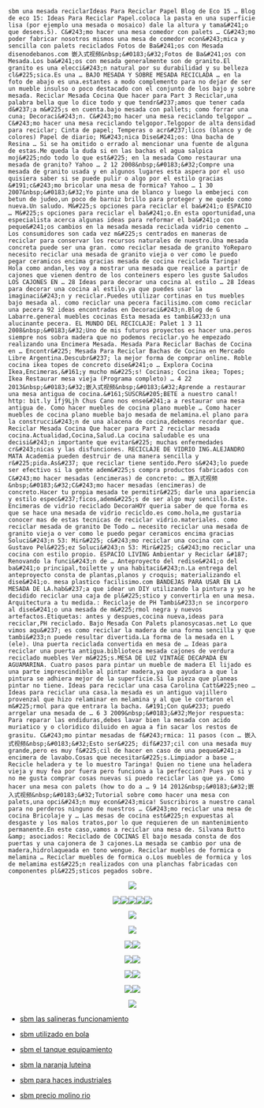 
```
sbm una mesada reciclarIdeas Para Reciclar Papel Blog de Eco 15 … Blog de eco 15: Ideas Para Reciclar Papel.coloca la pasta en una superficie lisa (por ejemplo una mesada o mosaico) dale la altura y tama&#241;o que desees.5). C&#243;mo hacer una mesa comedor con palets … C&#243;mo poder fabricar nosotros mismos una mesa de comedor econ&#243;mica y sencilla con palets reciclados Fotos de Ba&#241;os con Mesada disenodebanos.com 嵌入式视频&nbsp;&#0183;&#32;Fotos de Ba&#241;os con Mesada.Los ba&#241;os con mesada generalmente son de granito.El granito es una elecci&#243;n natural por su durabilidad y su belleza cl&#225;sica.Es una … BAJO MESADA Y SOBRE MESADA RECICLADA … en la foto de abajo es una.estantes a modo complemento para no dejar de ser un mueble insulso o poco destacado con el conjunto de los bajo y sobre mesada. Reciclar Mesada Cocina Que hacer para Part 3 Reciclar,una palabra bella que lo dice todo y que tendr&#237;amos que tener cada d&#237;a m&#225;s en cuenta.bajo mesada con pallets; como forrar una cuna; Decoraci&#243;n. C&#243;mo hacer una mesa reciclando telgopor … C&#243;mo hacer una mesa reciclando telgopor.Telgopor de alta densidad para reciclar; Cinta de papel; Temperas o acr&#237;licos (blanco y de colores) Papel de diario; M&#243;nica Dise&#241;os: Una bacha de Resina … Si se ha omitido o errado al mencionar una fuente de alguna de estas.Me queda la duda si en las bachas el agua salpica moj&#225;ndo todo lo que est&#225; en la mesada Como restaurar una mesada de granito? Yahoo … 2 12 2008&nbsp;&#0183;&#32;Compre una mesada de granito usada y en algunos lugares esta aspera por el uso quisiera saber si se puede pulir o algo por el estilo gracias &#191;c&#243;mo bricolar una mesa de formica? Yahoo … 1 30 2007&nbsp;&#0183;&#32;Yo pinte una de blanco y luego la embejeci con betun de judeo,un poco de barniz brillo para proteger y me quedo como nueva.Un saludo. M&#225;s opciones para reciclar el ba&#241;o ESPACIO … M&#225;s opciones para reciclar el ba&#241;o.En esta oportunidad,una especialista acerca algunas ideas para reformar el ba&#241;o con peque&#241;os cambios en la mesada mesada reciclada vidrio cemento … Los consumidores son cada vez m&#225;s centrados en maneras de reciclar para conservar los recursos naturales de nuestro.Una mesada concreta puede ser una gran. como reciclar mesada de granito YoReparo necesito reciclar una mesada de granito vieja o ver como le puedo pegar ceramicos encima gracias mesada de cocina reciclada Taringa! Hola como andan,les voy a mostrar una mesada que realice a partir de cajones que vienen dentro de los conteiners espero les guste Saludos LOS CAJONES EN … 28 Ideas para decorar una cocina al estilo … 28 Ideas para decorar una cocina al estilo.ya que puedes usar la imaginaci&#243;n y reciclar.Puedes utilizar cortinas en tus muebles bajo mesada al. como reciclar una pecera facilisimo.com como reciclar una pecera 92 ideas encontradas en Decoraci&#243;n.Blog de G Labarre.general muebles cocinas Esta mesada es tambi&#233;n una alucinante pecera. EL MUNDO DEL RECICLAJE: Palet 1 3 11 2008&nbsp;&#0183;&#32;Uno de mis futuros proyectos es hacer una.peros siempre nos sobra madera que no podemos reciclar.yo he empezado realizando una Encimera Mesada. Mesada Para Reciclar Bachas de Cocina en … Encontr&#225; Mesada Para Reciclar Bachas de Cocina en Mercado Libre Argentina.Descubr&#237; la mejor forma de comprar online. Roble cocina ikea topes de concreto dise&#241;o … Explora Cocina Ikea,Encimeras,&#161;y mucho m&#225;s! Cocinas; Cocina ikea; Topes; Ikea Restaurar mesa vieja (Programa completo) … 4 22 2013&nbsp;&#0183;&#32;嵌入式视频&nbsp;&#0183;&#32;Aprende a restaurar una mesa antigua de cocina.&#161;SUSCR&#205;BETE a nuestro canal! http: bit.ly 1fj9Ljh Chus Cano nos ense&#241;a a restaurar una mesa antigua de. Como hacer muebles de cocina plano mueble … Como hacer muebles de cocina plano mueble bajo mesada de melamina.el plano para la construcci&#243;n de una alacena de cocina,debemos recordar que. Reciclar Mesada Cocina Que hacer para Part 2 reciclar mesada cocina.Actualidad,Cocina,Salud.La cocina saludable es una decisi&#243;n importante que evitar&#225; muchas enfermedades cr&#243;nicas y las disfunciones. RECICLAJE DE VIDRIO ING.ALEJANDRO MATA Academia pueden destruir de una manera sencilla y r&#225;pida.As&#237; que reciclar tiene sentido.Pero s&#243;lo puede ser efectivo si la gente adem&#225;s compra productos fabricados con C&#243;mo hacer mesadas (encimeras) de concreto: … 嵌入式视频&nbsp;&#0183;&#32;C&#243;mo hacer mesadas (encimeras) de concreto.Hacer tu propia mesada te permitir&#225; darle una apariencia y estilo espec&#237;ficos,adem&#225;s de ser algo muy sencillo.Este. Encimeras de vidrio reciclado DecoraHOY queria saber de que forma es que se hace una mesada de vidrio recicldo.es como.hola,me gustaria conocer mas de estas tecnicas de reciclar vidrio.materiales. como reciclar mesada de granito De Todo … necesito reciclar una mesada de granito vieja o ver como le puedo pegar ceramicos encima gracias Soluci&#243;n 53: Mir&#225; c&#243;mo reciclar una cocina con … Gustavo Pel&#225;ez Soluci&#243;n 53: Mir&#225; c&#243;mo reciclar una cocina con estilo propio. ESPACIO LIVING Ambientar y Reciclar &#187; Renovando la funci&#243;n de … Anteproyecto del redise&#241;o del ba&#241;o principal,toilette y una habitaci&#243;n.La entrega del anteproyecto consta de plantas,planos y croquis; materializando el dise&#241;o. mesa plastico facilisimo.com BANDEJAS PARA USAR EN LA MESADA DE LA.hab&#237;a que idear un DIY utilizando la pintura y yo he decidido reciclar una caja de pl&#225;stico y convertirla en una mesa. Arquitectura a tu medida.: Reciclaje de PH Tambi&#233;n se incorporo al dise&#241;o una mesada de m&#225;rmol negra y nuevos artefactos.Etiquetas: antes y despues,cocina nueva,ideas para reciclar,PH reciclado. Bajo Mesada Con Palets planosycasas.net Lo que vimos aqu&#237; es como reciclar la madera de una forma sencilla y que tambi&#233;n puede resultar divertida.La forma de la mesada en L (ele). Una puerta reciclada convertida en mesa de … Ideas para reciclar una puerta antigua.biblioteca mesada cajones de verdura reciclado muebles Ver m&#225;s.MESA DE LUZ VINTAGE DECAPADA EN AGUAMARINA. Cuatro pasos para pintar un mueble de madera El lijado es una parte imprescindible al pintar madera,ya que ayudara a que la pintura se adhiera mejor de la superficie.Si la pieza que planeas pintar no tiene. Ideas para reciclar una casa Carolina Catt&#225;neo … Ideas para reciclar una casa.la mesada es un antiguo vajillero provenzal que hizo relaminar en melamina y al que le cortaron el m&#225;rmol para que entrara la bacha. &#191;Con qu&#233; puedo arrgelar una mesada de … 6 3 2009&nbsp;&#0183;&#32;Mejor respuesta: Para reparar las endiduras,debes lavar bien la mesada con acido muriatico y o cloridico diluido en agua a fin sacar los restos de grasitu. C&#243;mo pintar mesadas de f&#243;rmica: 11 pasos (con … 嵌入式视频&nbsp;&#0183;&#32;Esto ser&#225; dif&#237;cil con una mesada muy grande,pero es muy f&#225;cil de hacer en caso de una peque&#241;a encimera de lavabo.Cosas que necesitar&#225;s.Limpiador a base … Recicle heladera y te lo muestro Taringa! Quien no tiene una heladera vieja y muy fea por fuera pero funciona a la perfeccion? Pues yo si y no me gusta comprar cosas nuevas si puedo reciclar las que ya. Como hacer una mesa con palets (how to do a … 9 14 2012&nbsp;&#0183;&#32;嵌入式视频&nbsp;&#0183;&#32;Tutorial sobre como hacer una mesa con palets,una opci&#243;n muy econ&#243;mica! Suscribiros a nuestro canal para no perderos ninguno de nuestros … C&#243;mo reciclar una mesa de cocina Bricolaje y … Las mesas de cocina est&#225;n expuestas al desgaste y los malos tratos,por lo que requieren de un mantenimiento permanente.En este caso,vamos a reciclar una mesa de. Silvana Butto &amp; asociados: Reciclado de COCINAS El bajo mesada consta de dos puertas y una cajonera de 3 cajones.La mesada se cambio por una de madera,hidrolaqueada en tono wengue. Reciclar muebles de formica o melamina … Reciclar muebles de formica o.Los muebles de formica y los de melamima est&#225;n realizados con una planchas fabricadas con componentes pl&#225;sticos pegados sobre. 
```

<div align="center">

<a href="https://es-crusher.shibang-china.com/github&k=sbm+una+mesada+reciclar"><img src="https://static.shibang-china.com/es/crusher/logo.jpg"></a>

<a href="https://es-crusher.shibang-china.com/github&k=sbm+una+mesada+reciclar"><img src="https://static.shibang-china.com/es/crusher/index.jpg"></a><a href="https://es-crusher.shibang-china.com/material.htmlgithub&k=sbm+una+mesada+reciclar"><img src="https://static.shibang-china.com/es/crusher/material.jpg"></a><a href="https://es-crusher.shibang-china.com/application.htmlgithub&k=sbm+una+mesada+reciclar"><img src="https://static.shibang-china.com/es/crusher/application.jpg"></a><a href="https://es-crusher.shibang-china.com/aboutus.htmlgithub&k=sbm+una+mesada+reciclar"><img src="https://static.shibang-china.com/es/crusher/aboutus.jpg"></a><a href="https://es-crusher.shibang-china.com/contact.htmlgithub&k=sbm+una+mesada+reciclar"><img src="https://static.shibang-china.com/es/crusher/contact.jpg"></a>

<a href="https://es-crusher.shibang-china.com/github&k=sbm+una+mesada+reciclar"><img src="https://static.shibang-china.com/es/crusher/banner.jpg"></a>

<a href="https://swt.shibang-china.com/github&k=sbm+una+mesada+reciclar"><img src="https://static.shibang-china.com/es/crusher/text.jpg"></a>

<a href="https://swt.shibang-china.com/github&k=sbm+una+mesada+reciclar"><img src="https://static.shibang-china.com/es/crusher/chat.jpg"></a><a href="https://es-crusher.shibang-china.com/contact.htmlgithub&k=sbm+una+mesada+reciclar"><img src="https://static.shibang-china.com/es/crusher/message.jpg"></a>

<a href="https://es-crusher.shibang-china.com/products/pe.htmlgithub&k=sbm+una+mesada+reciclar"><img src="https://static.shibang-china.com/es/crusher/pe.jpg"></a><a href="https://es-crusher.shibang-china.com/products/pf.htmlgithub&k=sbm+una+mesada+reciclar"><img src="https://static.shibang-china.com/es/crusher/pf.jpg"></a>

<a href="https://es-crusher.shibang-china.com/products/hpt.htmlgithub&k=sbm+una+mesada+reciclar"><img src="https://static.shibang-china.com/es/crusher/hpt.jpg"></a><a href="https://es-crusher.shibang-china.com/products/vsi.htmlgithub&k=sbm+una+mesada+reciclar"><img src="https://static.shibang-china.com/es/crusher/vsi.jpg"></a>

<a href="https://es-crusher.shibang-china.com/products/klv.htmlgithub&k=sbm+una+mesada+reciclar"><img src="https://static.shibang-china.com/es/crusher/klv.jpg"></a><a href="https://es-crusher.shibang-china.com/products/portable.htmlgithub&k=sbm+una+mesada+reciclar"><img src="https://static.shibang-china.com/es/crusher/portable.jpg"></a>

<a href="https://swt.shibang-china.com/github&k=sbm+una+mesada+reciclar"><img src="https://static.shibang-china.com/es/crusher/case.jpg"></a>

</div>


* [sbm las salineras funcionamiento](sbm%20las%20salineras%20funcionamiento.md)

* [sbm utilizado en bola](sbm%20utilizado%20en%20bola.md)

* [sbm el tanque equipamiento](sbm%20el%20tanque%20equipamiento.md)

* [sbm la naranja luteina](sbm%20la%20naranja%20luteina.md)

* [sbm para haces industriales](sbm%20para%20haces%20industriales.md)

* [sbm precio molino rio](sbm%20precio%20molino%20rio.md)